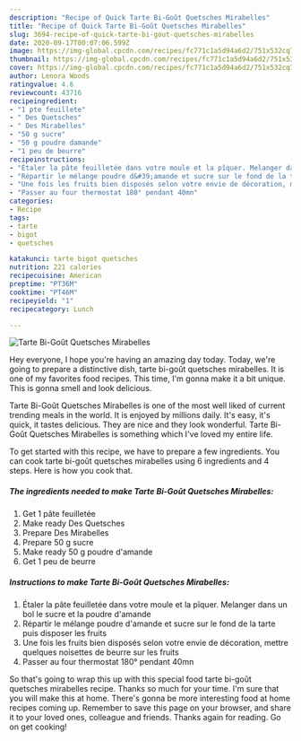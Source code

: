 ```yaml
---
description: "Recipe of Quick Tarte Bi-Goût Quetsches Mirabelles"
title: "Recipe of Quick Tarte Bi-Goût Quetsches Mirabelles"
slug: 3694-recipe-of-quick-tarte-bi-gout-quetsches-mirabelles
date: 2020-09-17T00:07:06.599Z
image: https://img-global.cpcdn.com/recipes/fc771c1a5d94a6d2/751x532cq70/tarte-bi-gout-quetsches-mirabelles-photo-principale-de-la-recette.jpg
thumbnail: https://img-global.cpcdn.com/recipes/fc771c1a5d94a6d2/751x532cq70/tarte-bi-gout-quetsches-mirabelles-photo-principale-de-la-recette.jpg
cover: https://img-global.cpcdn.com/recipes/fc771c1a5d94a6d2/751x532cq70/tarte-bi-gout-quetsches-mirabelles-photo-principale-de-la-recette.jpg
author: Lenora Woods
ratingvalue: 4.6
reviewcount: 43716
recipeingredient:
- "1 pte feuillete"
- " Des Quetsches"
- " Des Mirabelles"
- "50 g sucre"
- "50 g poudre damande"
- "1 peu de beurre"
recipeinstructions:
- "Étaler la pâte feuilletée dans votre moule et la pîquer. Melanger dans un bol le sucre et la poudre d&#39;amande"
- "Répartir le mélange poudre d&#39;amande et sucre sur le fond de la tarte puis disposer les fruits"
- "Une fois les fruits bien disposés selon votre envie de décoration, mettre quelques noisettes de beurre sur les fruits"
- "Passer au four thermostat 180° pendant 40mn"
categories:
- Recipe
tags:
- tarte
- bigot
- quetsches

katakunci: tarte bigot quetsches 
nutrition: 221 calories
recipecuisine: American
preptime: "PT36M"
cooktime: "PT46M"
recipeyield: "1"
recipecategory: Lunch

---
```



![Tarte Bi-Goût Quetsches Mirabelles](https://img-global.cpcdn.com/recipes/fc771c1a5d94a6d2/751x532cq70/tarte-bi-gout-quetsches-mirabelles-photo-principale-de-la-recette.jpg)

Hey everyone, I hope you're having an amazing day today. Today, we're going to prepare a distinctive dish, tarte bi-goût quetsches mirabelles. It is one of my favorites food recipes. This time, I'm gonna make it a bit unique. This is gonna smell and look delicious.



Tarte Bi-Goût Quetsches Mirabelles is one of the most well liked of current trending meals in the world. It is enjoyed by millions daily. It's easy, it's quick, it tastes delicious. They are nice and they look wonderful. Tarte Bi-Goût Quetsches Mirabelles is something which I've loved my entire life.


To get started with this recipe, we have to prepare a few ingredients. You can cook tarte bi-goût quetsches mirabelles using 6 ingredients and 4 steps. Here is how you cook that.

<!--inarticleads1-->

##### The ingredients needed to make Tarte Bi-Goût Quetsches Mirabelles:

1. Get 1 pâte feuilletée
1. Make ready  Des Quetsches
1. Prepare  Des Mirabelles
1. Prepare 50 g sucre
1. Make ready 50 g poudre d&#39;amande
1. Get 1 peu de beurre




<!--inarticleads2-->

##### Instructions to make Tarte Bi-Goût Quetsches Mirabelles:

1. Étaler la pâte feuilletée dans votre moule et la pîquer. Melanger dans un bol le sucre et la poudre d&#39;amande
1. Répartir le mélange poudre d&#39;amande et sucre sur le fond de la tarte puis disposer les fruits
1. Une fois les fruits bien disposés selon votre envie de décoration, mettre quelques noisettes de beurre sur les fruits
1. Passer au four thermostat 180° pendant 40mn




So that's going to wrap this up with this special food tarte bi-goût quetsches mirabelles recipe. Thanks so much for your time. I'm sure that you will make this at home. There's gonna be more interesting food at home recipes coming up. Remember to save this page on your browser, and share it to your loved ones, colleague and friends. Thanks again for reading. Go on get cooking!
